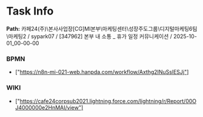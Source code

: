 # Task Info

**Path:** 카페24(주)\본사사업장\[CG]MI본부\마케팅센터\성장주도그룹\디지털마케팅6팀\마케팅2 / sypark07 / [347962] 본부 내 소통 _ 휴가 일정 커뮤니케이션 / 2025-10-01_00-00-00

### BPMN
- ["https://n8n-mi-021-web.hanpda.com/workflow/Axthg2INuSslESJj"]

### WIKI
- ["https://cafe24corpsub2021.lightning.force.com/lightning/r/Report/00OJ4000000e2HnMAI/view"]

